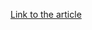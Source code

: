[Link to the article](https://www.welivesecurity.com/en/we-live-science/jane-goodall-reasons-hope-starmus-highlights/)
